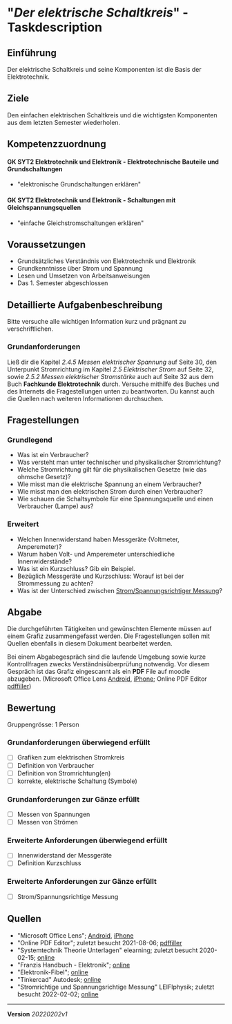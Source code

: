 # "*Der elektrische Schaltkreis*" - Taskdescription

## Einführung
Der elektrische Schaltkreis und seine Komponenten ist die Basis der Elektrotechnik.

## Ziele
Den einfachen elektrischen Schaltkreis und die wichtigsten Komponenten aus dem letzten Semester wiederholen.

## Kompetenzzuordnung

#### GK SYT2  Elektrotechnik und Elektronik - Elektrotechnische Bauteile und Grundschaltungen

* "elektronische Grundschaltungen erklären"

#### GK SYT2  Elektrotechnik und Elektronik - Schaltungen mit Gleichspannungsquellen

* "einfache Gleichstromschaltungen erklären"

## Voraussetzungen

* Grundsätzliches Verständnis von Elektrotechnik und Elektronik
* Grundkenntnisse über Strom und Spannung
* Lesen und Umsetzen von Arbeitsanweisungen
* Das 1. Semester abgeschlossen

## Detaillierte Aufgabenbeschreibung
Bitte versuche alle wichtigen Information kurz und prägnant zu verschriftlichen.

### Grundanforderungen

Ließ dir die Kapitel *2.4.5 Messen elektrischer Spannung* auf Seite 30, den Unterpunkt Stromrichtung im Kapitel *2.5 Elektrischer Strom* auf Seite 32, sowie *2.5.2 Messen elektrischer Stromstärke* auch auf Seite 32 aus dem Buch **Fachkunde Elektrotechnik** durch. Versuche mithilfe des Buches und des Internets die Fragestellungen unten zu beantworten. Du kannst auch die Quellen nach weiteren Informationen durchsuchen.


## Fragestellungen

### Grundlegend

* Was ist ein Verbraucher?
* Was versteht man unter technischer und physikalischer Stromrichtung?
* Welche Stromrichtung gilt für die physikalischen Gesetze (wie das ohmsche Gesetz)?
* Wie misst man die elektrische Spannung an einem Verbraucher?
* Wie misst man den elektrischen Strom durch einen Verbraucher?
* Wie schauen die Schaltsymbole für eine Spannungsquelle und einen Verbraucher (Lampe) aus?

### Erweitert

* Welchen Innenwiderstand haben Messgeräte (Voltmeter, Amperemeter)?
* Warum haben Volt- und Amperemeter unterschiedliche Innenwiderstände?
* Was ist ein Kurzschluss? Gib ein Beispiel.
* Bezüglich Messgeräte und Kurzschluss: Worauf ist bei der Strommessung zu achten?
* Was ist der Unterschied zwischen [Strom/Spannungsrichtiger Messung](https://www.leifiphysik.de/elektronik/halbleiterdiode/grundwissen/stromrichtige-und-spannungsrichtige-messung)?

## Abgabe
Die durchgeführten Tätigkeiten und gewünschten Elemente müssen auf einem Grafiz zusammengefasst werden. Die Fragestellungen sollen mit Quellen ebenfalls in diesem Dokument bearbeitet werden.

Bei einem Abgabegespräch sind die laufende Umgebung sowie kurze Kontrollfragen zwecks Verständnisüberprüfung notwendig. Vor diesem Gespräch ist das Grafiz eingescannt als ein **PDF** File auf moodle abzugeben. (Microsoft Office Lens [Android](https://play.google.com/store/apps/details?id=com.microsoft.office.officelens&hl=de_AT&gl=US), [iPhone](https://apps.apple.com/at/app/microsoft-office-lens-pdf-scan/id975925059); Online PDF Editor [pdffiller](https://www.pdffiller.com/de/))

## Bewertung
Gruppengrösse: 1 Person
### Grundanforderungen **überwiegend erfüllt**
- [ ] Grafiken zum elektrischen Stromkreis
- [ ] Definition von Verbraucher
- [ ] Definition von Stromrichtung(en)
- [ ] korrekte, elektrische Schaltung (Symbole)
### Grundanforderungen **zur Gänze erfüllt**
- [ ] Messen von Spannungen
- [ ] Messen von Strömen
### Erweiterte Anforderungen **überwiegend erfüllt**

- [ ] Innenwiderstand der Messgeräte
- [ ] Definition Kurzschluss

### Erweiterte Anforderungen **zur Gänze erfüllt**

- [ ] Strom/Spannungsrichtige Messung

## Quellen
* "Microsoft Office Lens";  [Android](https://play.google.com/store/apps/details?id=com.microsoft.office.officelens&hl=de_AT&gl=US), [iPhone](https://apps.apple.com/at/app/microsoft-office-lens-pdf-scan/id975925059)
* "Online PDF Editor"; zuletzt besucht 2021-08-06; [pdffiller](https://www.pdffiller.com/de/)
* "Systemtechnik Theorie Unterlagen" elearning; zuletzt besucht 2020-02-15; [online](https://elearning.tgm.ac.at/course/view.php?id=199)
* "Franzis Handbuch - Elektronik"; [online](https://elearning.tgm.ac.at/pluginfile.php/9730/mod_resource/content/0/FranzisHandbuch-Elektronik.pdf)
* "Elektronik-Fibel"; [online](https://elearning.tgm.ac.at/pluginfile.php/9728/mod_resource/content/0/Elektronik-Fibel.pdf)
* "Tinkercad" Autodesk; [online](https://www.tinkercad.com/learn/circuits/lessons)
* "Stromrichtige und Spannungsrichtige Messung" LEIFIphysik; zuletzt besucht 2022-02-02; [online](https://www.leifiphysik.de/elektronik/halbleiterdiode/grundwissen/stromrichtige-und-spannungsrichtige-messung)

---
**Version** *20220202v1*